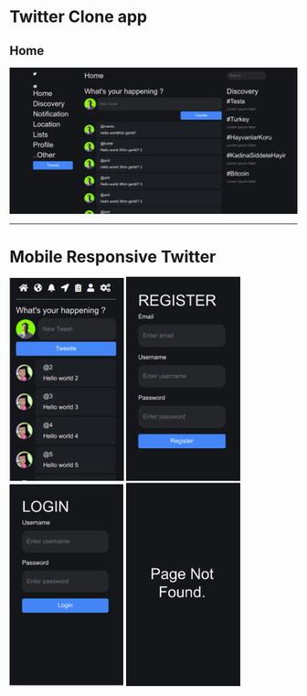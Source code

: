 # Twitter Clone app

## Home

<p>
	<img src="./client/project-img/screenshot_tw.png" />
</p>


<hr/>

# Mobile Responsive Twitter

<p float="left">
	<img width="200" src="./client/project-img/home.png"/>
	<img width="200" src="./client/project-img/register.png"/>
	<img width="200" src="./client/project-img/login.png"/>
	<img width="200" src="./client/project-img/notfound.png"/>
</p>